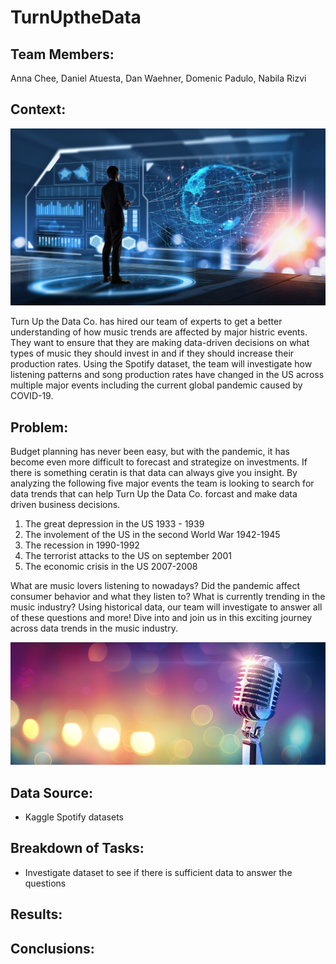 # TurnUptheData

## Team Members:

Anna Chee, Daniel Atuesta, Dan Waehner, Domenic Padulo, Nabila Rizvi

## Context:

![Music](Images/data.jpeg)

Turn Up the Data Co. has hired our team of experts to get a better understanding of how music trends are affected by major histric events. They want to ensure that they are making data-driven decisions on what types of music they should invest in and if they should increase their production rates. Using the Spotify dataset, the team will investigate how listening patterns and song production rates have changed in the US across multiple major events including the current global pandemic caused by COVID-19.

## Problem:

Budget planning has never been easy, but with the pandemic, it has become even more difficult to forecast and strategize on investments. If there is something ceratin is that data can always give you insight. By analyzing the following five major events the team is looking to search for data trends that can help Turn Up the Data Co. forcast and make data driven business decisions.

1. The great depression in the US 1933  - 1939
2. The involement of the US in the second World War 1942-1945
3. The recession in 1990-1992
4. The  terrorist attacks to the US on september 2001
5. The economic crisis in the US 2007-2008

What are music lovers listening to nowadays? Did the pandemic affect consumer behavior and what they listen to? What is currently trending in the music industry? Using historical data, our team will investigate to answer all of these questions and more! Dive into and join us in this exciting journey across data trends in the music industry.

![Music](Images/music.jpg)

## Data Source:

- Kaggle Spotify datasets

## Breakdown of Tasks:

- Investigate dataset to see if there is sufficient data to answer the questions

## Results:

## Conclusions:
